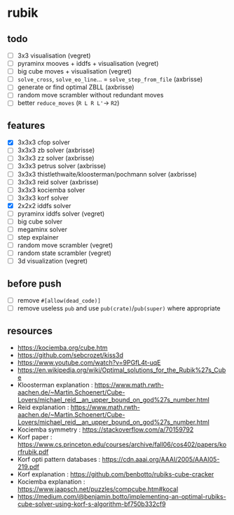 # rubik

## todo

- [ ] 3x3 visualisation (vegret)
- [ ] pyraminx mooves + iddfs + visualisation (vegret)
- [ ] big cube moves + visualisation (vegret)
- [ ] `solve_cross`, `solve_eo_line`... = `solve_step_from_file` (axbrisse)
- [ ] generate or find optimal ZBLL (axbrisse)
- [ ] random move scrambler without redundant moves
- [ ] better `reduce_moves` (`R L R L'`-> `R2`)

## features

- [x] 3x3x3 cfop solver
- [ ] 3x3x3 zb solver (axbrisse)
- [ ] 3x3x3 zz solver (axbrisse)
- [ ] 3x3x3 petrus solver (axbrisse)
- [ ] 3x3x3 thistlethwaite/kloosterman/pochmann solver (axbrisse)
- [ ] 3x3x3 reid solver (axbrisse)
- [ ] 3x3x3 kociemba solver
- [ ] 3x3x3 korf solver
- [x] 2x2x2 iddfs solver
- [ ] pyraminx iddfs solver (vegret)
- [ ] big cube solver
- [ ] megaminx solver
- [ ] step explainer
- [ ] random move scrambler (vegret)
- [ ] random state scrambler (vegret)
- [ ] 3d visualization (vegret)

## before push

- [ ] remove `#[allow(dead_code)]`
- [ ] remove useless `pub` and use `pub(crate)`/`pub(super)` where appropriate

## resources

- https://kociemba.org/cube.htm
- https://github.com/sebcrozet/kiss3d
- https://www.youtube.com/watch?v=9PGfL4t-uqE
- https://en.wikipedia.org/wiki/Optimal_solutions_for_the_Rubik%27s_Cube
- Kloosterman explanation : https://www.math.rwth-aachen.de/~Martin.Schoenert/Cube-Lovers/michael_reid__an_upper_bound_on_god%27s_number.html
- Reid explanation : https://www.math.rwth-aachen.de/~Martin.Schoenert/Cube-Lovers/michael_reid__an_upper_bound_on_god%27s_number.html
- Kociemba symmetry : https://stackoverflow.com/a/70159792
- Korf paper : https://www.cs.princeton.edu/courses/archive/fall06/cos402/papers/korfrubik.pdf
- Korf opti pattern databases : https://cdn.aaai.org/AAAI/2005/AAAI05-219.pdf
- Korf explanation : https://github.com/benbotto/rubiks-cube-cracker
- Kociemba explanation : https://www.jaapsch.net/puzzles/compcube.htm#kocal
- https://medium.com/@benjamin.botto/implementing-an-optimal-rubiks-cube-solver-using-korf-s-algorithm-bf750b332cf9
